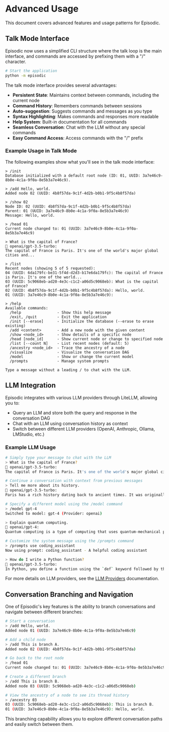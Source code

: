 # Advanced Usage

This document covers advanced features and usage patterns for Episodic.

## Talk Mode Interface

Episodic now uses a simplified CLI structure where the talk loop is the main interface, and commands are accessed by prefixing them with a "/" character.

```bash
# Start the application
python -m episodic
```

The talk mode interface provides several advantages:

- **Persistent State**: Maintains context between commands, including the current node
- **Command History**: Remembers commands between sessions
- **Auto-suggestion**: Suggests commands and messages as you type
- **Syntax Highlighting**: Makes commands and responses more readable
- **Help System**: Built-in documentation for all commands
- **Seamless Conversation**: Chat with the LLM without any special commands
- **Easy Command Access**: Access commands with the "/" prefix

### Example Usage in Talk Mode

The following examples show what you'll see in the talk mode interface:

```
> /init
Database initialized with a default root node (ID: 01, UUID: 3a7e46c9-8b0e-4c1a-9f0a-8e5b3a7e46c9).

> /add Hello, world.
Added node 02 (UUID: 4b8f57da-9c1f-4d2b-b0b1-9f5c4b8f57da)

> /show 02
Node ID: 02 (UUID: 4b8f57da-9c1f-4d2b-b0b1-9f5c4b8f57da)
Parent: 01 (UUID: 3a7e46c9-8b0e-4c1a-9f0a-8e5b3a7e46c9)
Message: Hello, world.

> /head 01
Current node changed to: 01 (UUID: 3a7e46c9-8b0e-4c1a-9f0a-8e5b3a7e46c9)

> What is the capital of France?
🤖 openai/gpt-3.5-turbo:
The capital of France is Paris. It's one of the world's major global cities and...

> /list
Recent nodes (showing 5 of 5 requested):
04 (UUID: 6da179fc-be31-5f4d-d2d3-b17e6da179fc): The capital of France is Paris. It's one of the world...
03 (UUID: 5c9068eb-ad20-4e3c-c1c2-a06d5c9068eb): What is the capital of France?
02 (UUID: 4b8f57da-9c1f-4d2b-b0b1-9f5c4b8f57da): Hello, world.
01 (UUID: 3a7e46c9-8b0e-4c1a-9f0a-8e5b3a7e46c9): 

> /help
Available commands:
  /help                - Show this help message
  /exit, /quit         - Exit the application
  /init [--erase]      - Initialize the database (--erase to erase existing)
  /add <content>       - Add a new node with the given content
  /show <node_id>      - Show details of a specific node
  /head [node_id]      - Show current node or change to specified node
  /list [--count N]    - List recent nodes (default: 5)
  /ancestry <node_id>  - Trace the ancestry of a node
  /visualize           - Visualize the conversation DAG
  /model               - Show or change the current model
  /prompts             - Manage system prompts

Type a message without a leading / to chat with the LLM.
```

## LLM Integration

Episodic integrates with various LLM providers through LiteLLM, allowing you to:
- Query an LLM and store both the query and response in the conversation DAG
- Chat with an LLM using conversation history as context
- Switch between different LLM providers (OpenAI, Anthropic, Ollama, LMStudio, etc.)

### Example LLM Usage

```bash
# Simply type your message to chat with the LLM
> What is the capital of France?
🤖 openai/gpt-3.5-turbo:
The capital of France is Paris. It's one of the world's major global cities and...

# Continue a conversation with context from previous messages
> Tell me more about its history.
🤖 openai/gpt-3.5-turbo:
Paris has a rich history dating back to ancient times. It was originally founded...

# Specify a different model using the /model command
> /model gpt-4
Switched to model: gpt-4 (Provider: openai)

> Explain quantum computing.
🤖 openai/gpt-4:
Quantum computing is a type of computing that uses quantum-mechanical phenomena...

# Customize the system message using the /prompts command
> /prompts use coding_assistant
Now using prompt: coding_assistant - A helpful coding assistant

> How do I write a Python function?
🤖 openai/gpt-3.5-turbo:
In Python, you define a function using the `def` keyword followed by the function name...
```

For more details on LLM providers, see the [LLM Providers](./LLMProviders.md) documentation.

## Conversation Branching and Navigation

One of Episodic's key features is the ability to branch conversations and navigate between different branches:

```bash
# Start a conversation
> /add Hello, world.
Added node 01 (UUID: 3a7e46c9-8b0e-4c1a-9f0a-8e5b3a7e46c9)

# Add a child node
> /add This is branch A.
Added node 02 (UUID: 4b8f57da-9c1f-4d2b-b0b1-9f5c4b8f57da)

# Go back to the root node
> /head 01
Current node changed to: 01 (UUID: 3a7e46c9-8b0e-4c1a-9f0a-8e5b3a7e46c9)

# Create a different branch
> /add This is branch B.
Added node 03 (UUID: 5c9068eb-ad20-4e3c-c1c2-a06d5c9068eb)

# View the ancestry of a node to see its thread history
> /ancestry 03
03 (UUID: 5c9068eb-ad20-4e3c-c1c2-a06d5c9068eb): This is branch B.
01 (UUID: 3a7e46c9-8b0e-4c1a-9f0a-8e5b3a7e46c9): Hello, world.
```

This branching capability allows you to explore different conversation paths and easily switch between them.
